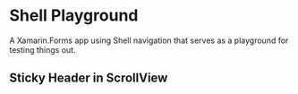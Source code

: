 # Shell Playground
A Xamarin.Forms app using Shell navigation that serves as a playground for testing things out.


## Sticky Header in ScrollView